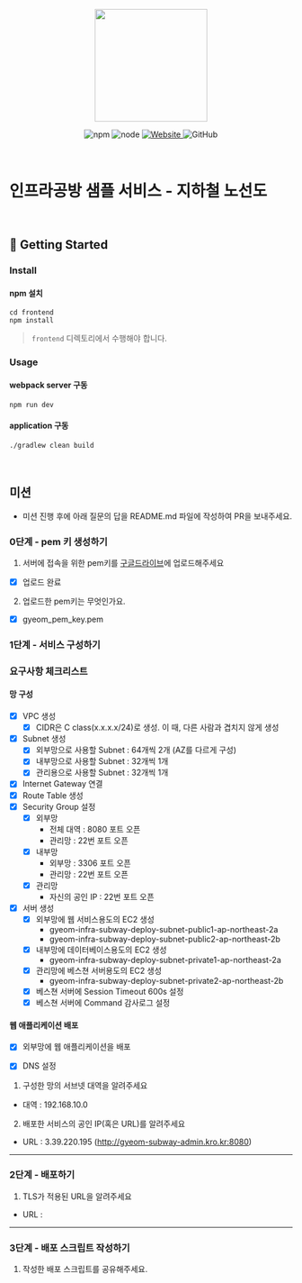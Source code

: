 <p align="center">
    <img width="200px;" src="https://raw.githubusercontent.com/woowacourse/atdd-subway-admin-frontend/master/images/main_logo.png"/>
</p>
<p align="center">
  <img alt="npm" src="https://img.shields.io/badge/npm-%3E%3D%205.5.0-blue">
  <img alt="node" src="https://img.shields.io/badge/node-%3E%3D%209.3.0-blue">
  <a href="https://edu.nextstep.camp/c/R89PYi5H" alt="nextstep atdd">
    <img alt="Website" src="https://img.shields.io/website?url=https%3A%2F%2Fedu.nextstep.camp%2Fc%2FR89PYi5H">
  </a>
  <img alt="GitHub" src="https://img.shields.io/github/license/next-step/atdd-subway-service">
</p>

<br>

# 인프라공방 샘플 서비스 - 지하철 노선도

<br>

## 🚀 Getting Started

### Install
#### npm 설치
```
cd frontend
npm install
```
> `frontend` 디렉토리에서 수행해야 합니다.

### Usage
#### webpack server 구동
```
npm run dev
```
#### application 구동
```
./gradlew clean build
```
<br>

## 미션

* 미션 진행 후에 아래 질문의 답을 README.md 파일에 작성하여 PR을 보내주세요.

### 0단계 - pem 키 생성하기

1. 서버에 접속을 위한 pem키를 [구글드라이브](https://drive.google.com/drive/folders/1dZiCUwNeH1LMglp8dyTqqsL1b2yBnzd1?usp=sharing)에 업로드해주세요
-[X] 업로드 완료
2. 업로드한 pem키는 무엇인가요.
 -[X] gyeom_pem_key.pem
### 1단계 - 서비스 구성하기

### 요구사항 체크리스트

#### 망 구성
- [X] VPC 생성
    -[X] CIDR은 C class(x.x.x.x/24)로 생성. 이 때, 다른 사람과 겹치지 않게 생성
- [X] Subnet 생성
    -[X] 외부망으로 사용할 Subnet : 64개씩 2개 (AZ를 다르게 구성)
    -[X] 내부망으로 사용할 Subnet : 32개씩 1개
    -[X] 관리용으로 사용할 Subnet : 32개씩 1개
- [X] Internet Gateway 연결
- [X] Route Table 생성
- [X] Security Group 설정
    -[X] 외부망
        - 전체 대역 : 8080 포트 오픈
        - 관리망 : 22번 포트 오픈
    -[X] 내부망
        - 외부망 : 3306 포트 오픈
        - 관리망 : 22번 포트 오픈
    -[X] 관리망
        - 자신의 공인 IP : 22번 포트 오픈
-[X] 서버 생성
    - [X] 외부망에 웹 서비스용도의 EC2 생성
        - gyeom-infra-subway-deploy-subnet-public1-ap-northeast-2a
        - gyeom-infra-subway-deploy-subnet-public2-ap-northeast-2b
    - [X] 내부망에 데이터베이스용도의 EC2 생성
        - gyeom-infra-subway-deploy-subnet-private1-ap-northeast-2a
    - [X] 관리망에 베스쳔 서버용도의 EC2 생성
        - gyeom-infra-subway-deploy-subnet-private2-ap-northeast-2b
    - [X] 베스쳔 서버에 Session Timeout 600s 설정
    - [X] 베스쳔 서버에 Command 감사로그 설정

#### 웹 애플리케이션 배포
- [X] 외부망에 웹 애플리케이션을 배포
- [X] DNS 설정


1. 구성한 망의 서브넷 대역을 알려주세요
- 대역 : 192.168.10.0

2. 배포한 서비스의 공인 IP(혹은 URL)를 알려주세요

- URL : 3.39.220.195 (http://gyeom-subway-admin.kro.kr:8080)



---

### 2단계 - 배포하기
1. TLS가 적용된 URL을 알려주세요

- URL : 

---

### 3단계 - 배포 스크립트 작성하기

1. 작성한 배포 스크립트를 공유해주세요.



